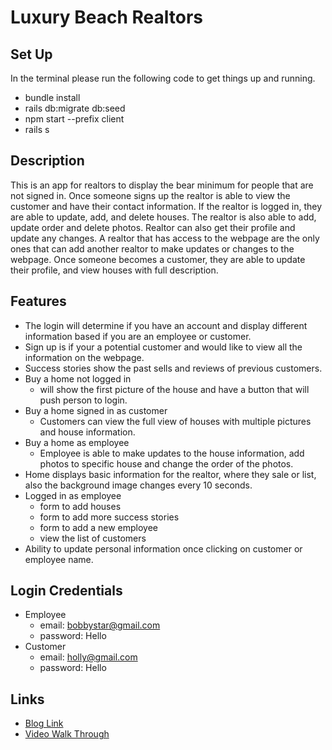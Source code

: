 # Luxury Beach Realtors 

## Set Up

In the terminal please run the following code to get things up and running. 
* bundle install
* rails db:migrate db:seed
* npm start --prefix client
* rails s


## Description 

This is an app for realtors to display the bear minimum for people that are not signed in. Once someone signs up the realtor is able to view the customer and have their contact information. If the realtor is logged in, they are able to update, add, and delete houses. The realtor is also able to add, update order and delete photos. Realtor can also get their profile and update any changes. A realtor that has access to the webpage are the only ones that can add another realtor to make updates or changes to the webpage. Once someone becomes a customer, they are able to update their profile, and view houses with full description.

## Features

 * The login will determine if you have an account and display different information based if you are an employee or customer.
 * Sign up is if your a potential customer and would like to view all the information on the webpage.
 * Success stories show the past sells and reviews of previous customers.
 * Buy a home not logged in
    * will show the first picture of the house and have a button that will push person to login.
* Buy a home signed in as customer
    * Customers can view the full view of houses with multiple pictures and house information.
* Buy a home as employee
    * Employee is able to make updates to the house information, add photos to specific house and change the order of the photos.
* Home displays basic information for the realtor, where they sale or list, also the background image changes every 10 seconds.
* Logged in as employee 
    * form to add houses 
    * form to add more success stories
    * form to add a new employee
    * view the list of customers
* Ability to update personal information once clicking on customer or employee name.

## Login Credentials 
* Employee 
    * email: bobbystar@gmail.com
    * password: Hello
* Customer 
    * email: holly@gmail.com
    * password: Hello

## Links 
* [Blog Link](https://medium.com/@bobby.edmonds89/automatically-updating-the-order-of-array-with-react-and-rails-8a286e6161f9)
* [Video Walk Through](https://youtu.be/VCry8n-DcKw)